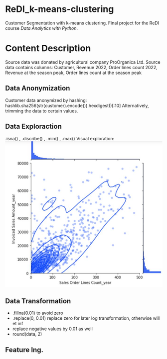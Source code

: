 # ReDI_k-means-clustering
Customer Segmentation with k-means clustering. Final project for the ReDI course *Data Analytics with Python*.

# Content Description
Source data was donated by agricultural company ProOrganica Ltd.
Source data contains columns: Customer, Revenue 2022, Order lines count 2022, Revenue at the season peak, Order lines count at the season peak

## Data Anonymization
Customer data anonymized by hashing: hashlib.sha256(str(customer).encode()).hexdigest()[:10]
Alternatively, trimming the data to certain values.

## Data Exploraction
.isna() , .discribe() , .min() , .max()
Visual exploration:
![Example Image](./jointplot.JPG)

## Data Transformation
* .fillna(0.01) to avoid zero
* .replace(0, 0.01) replace zero for later log transformation, otherwise will et inf
* replace negative values by 0.01 as well
* round(data, 2)

## Feature Ing.
